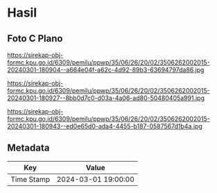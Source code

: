 # Hasil

## Foto C Plano

https://sirekap-obj-formc.kpu.go.id/6309/pemilu/ppwp/35/06/26/20/02/3506262002015-20240301-180904--a664e04f-a62c-4d92-89b3-63694797da86.jpg

https://sirekap-obj-formc.kpu.go.id/6309/pemilu/ppwp/35/06/26/20/02/3506262002015-20240301-180927--8bb0d7c0-d03a-4a06-ad80-50480405a991.jpg

https://sirekap-obj-formc.kpu.go.id/6309/pemilu/ppwp/35/06/26/20/02/3506262002015-20240301-180943--ed0e65d0-ada4-4455-b187-0587567d1b4a.jpg


## Metadata

| Key        | Value               |
| ---------- | ------------------- |
| Time Stamp | 2024-03-01 19:00:00 |



